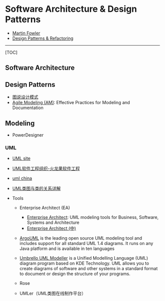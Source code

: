 # Software Architecture & Design Patterns

* [Martin Fowler](https://martinfowler.com/)
* [Design Patterns & Refactoring](https://sourcemaking.com/)

-----

[TOC]

## Software Architecture


## Design Patterns

* [图说设计模式](https://design-patterns.readthedocs.io/zh_CN/latest/index.html)
* [Agile Modeling (AM)](http://agilemodeling.com/): Effective Practices for Modeling and Documentation


## Modeling

* PowerDesigner

### UML

* [UML site](http://www.uml.org/)
* [UML软件工程组织-火龙果软件工程](http://www.uml.org.cn/)
* [uml china](http://www.umlchina.com/)

* [UML类图与类的关系详解](http://www.uml.org.cn/oobject/201104212.asp)

* Tools
  * Enterprise Architect (EA)
    - [Enterprise Architect](https://sparxsystems.com/): UML modeling tools for Business, Software, Systems and Architecture
    - [Enterprise Architect (中)](https://sparxsystems.cn/)

  * [ArgoUML](http://argouml.tigris.org/) is the leading open source UML modeling tool and includes support for all standard UML 1.4 diagrams. It runs on any Java platform and is available in ten languages

  * [Umbrello UML Modeller](https://umbrello.kde.org/) is a Unified Modelling Language (UML) diagram program based on KDE Technology. UML allows you to create diagrams of software and other systems in a standard format to document or design the structure of your programs.

  * Rose
  * UMLer（UML类图在线制作平台）